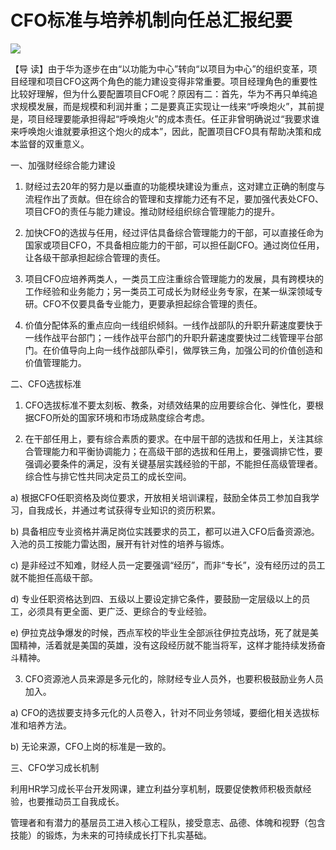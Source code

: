 # CFO标准与培养机制向任总汇报纪要
<img class="pv" src="https://api.visitor.plantree.me/visitor-badge/pv?namespace=plantree.me&key=renzhengfei-speeches/./docs/speeches/2013/01/CFO标准与培养机制向任总汇报纪要.md">




【导  读】由于华为逐步在由“以功能为中心”转向“以项目为中心”的组织变革，项目经理和项目CFO这两个角色的能力建设变得非常重要。项目经理角色的重要性比较好理解，但为什么要配置项目CFO呢？原因有二：首先，华为不再只单纯追求规模发展，而是规模和利润并重；二是要真正实现让一线来“呼唤炮火”，其前提是，项目经理要能承担得起“呼唤炮火”的成本责任。任正非曾明确说过“我要求谁来呼唤炮火谁就要承担这个炮火的成本”，因此，配置项目CFO具有帮助决策和成本监督的双重意义。



一、加强财经综合能力建设

1. 财经过去20年的努力是以垂直的功能模块建设为重点，这对建立正确的制度与流程作出了贡献。但在综合的管理和支撑能力还有不足，要加强代表处CFO、项目CFO的责任与能力建设。推动财经组织综合管理能力的提升。

2. 加快CFO的选拔与任用，经过评估具备综合管理能力的干部，可以直接任命为国家或项目CFO，不具备相应能力的干部，可以担任副CFO。通过岗位任用，让各级干部承担起综合管理的责任。

3. 项目CFO应培养两类人，一类员工应注重综合管理能力的发展，具有跨模块的工作经验和业务能力；另一类员工可成长为财经业务专家，在某一纵深领域专研。CFO不仅要具备专业能力，更要承担起综合管理的责任。

4. 价值分配体系的重点应向一线组织倾斜。一线作战部队的升职升薪速度要快于一线作战平台部门；一线作战平台部门的升职升薪速度要快过二线管理平台部门。在价值导向上向一线作战部队牵引，做厚铁三角，加强公司的价值创造和价值管理能力。

二、CFO选拔标准

1. CFO选拔标准不要太刻板、教条，对绩效结果的应用要综合化、弹性化，要根据CFO所处的国家环境和市场成熟度综合考虑。

2. 在干部任用上，要有综合素质的要求。在中层干部的选拔和任用上，关注其综合管理能力和平衡协调能力；在高级干部的选拔和任用上，要强调排它性，要强调必要条件的满足，没有关键基层实践经验的干部，不能担任高级管理者。综合性与排它性共同决定员工的成长空间。

a) 根据CFO任职资格及岗位要求，开放相关培训课程，鼓励全体员工参加自我学习，自我成长，并通过考试获得专业知识的资历积累。

b) 具备相应专业资格并满足岗位实践要求的员工，都可以进入CFO后备资源池。入池的员工按能力雷达图，展开有针对性的培养与锻炼。

c) 是非经过不知难，财经人员一定要强调“经历”，而非“专长”，没有经历过的员工就不能担任高级干部。

d) 专业任职资格达到四、五级以上要设定排它条件，要鼓励一定层级以上的员工，必须具有更全面、更广泛、更综合的专业经验。

e) 伊拉克战争爆发的时候，西点军校的毕业生全部派往伊拉克战场，死了就是美国精神，活着就是美国的英雄，没有这段经历就不能当将军，这样才能持续发扬奋斗精神。

3. CFO资源池人员来源是多元化的，除财经专业人员外，也要积极鼓励业务人员加入。

a) CFO的选拔要支持多元化的人员卷入，针对不同业务领域，要细化相关选拔标准和培养方法。

b) 无论来源，CFO上岗的标准是一致的。

三、CFO学习成长机制

利用HR学习成长平台开发网课，建立利益分享机制，既要促使教师积极贡献经验，也要推动员工自我成长。

管理者和有潜力的基层员工进入核心工程队，接受意志、品德、体魄和视野（包含技能）的锻炼，为未来的可持续成长打下扎实基础。
